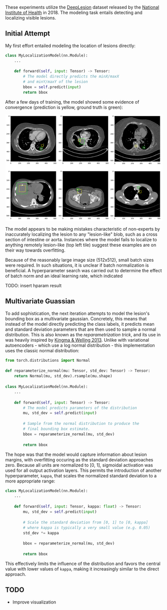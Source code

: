 These experiments utilize the [DeepLesion](https://nihcc.app.box.com/v/DeepLesion) dataset released by the [National Institute of Health](https://www.nih.gov/news-events/news-releases/nih-clinical-center-releases-dataset-32000-ct-images) in 2018. The modeling task entails detecting and localizing visible lesions.

## Initial Attempt
My first effort entailed modeling the location of lesions directly:

```python
class MyLocalizationModel(nn.Module):
    ...

    def forward(self, input: Tensor) -> Tensor:
        # The model directly predicts the minX/maxX
        # and minY/maxY of the lesion
        bbox = self.predict(input)        
        return bbox
```

After a few days of training, the model showed some evidence of convergence (prediction is yellow, ground truth is green):

![](images/initial_localization.png)

The model appears to be making mistakes characteristic of non-experts by inaccurately localizing the lesion to any "lesion-like" blob, such as a cross section of intestine or aorta. Instances where the model fails to localize to anything remotely lesion-like (top left tile) suggest these examples are on their way towards overfitting.

Because of the reasonably large image size (512x512), small batch sizes were required. In such situations, it is unclear if batch normalization is beneficial. A hyperparameter search was carried out to determine the effect of batch norm and an ideal learning rate, which indicated 

TODO: insert hparam result

## Multivariate Guassian
To add sophistication, the next iteration attempts to model the lesion's bounding box as a multivariate gaussian. Concretely, this means that instead of the model directly predicting the class labels, it predicts mean and standard deviation parameters that are then used to sample a normal distribution. This is also known as the *reparametrization trick*, and its use in was heavily inspired by [Kingma & Welling 2013](https://arxiv.org/abs/1312.6114). Unlike with variational autoencoders - which use a log normal distribution - this implementation uses the classic normal distribution:

```python
from torch.distributions import Normal

def reparameterize_normal(mu: Tensor, std_dev: Tensor) -> Tensor:
    return Normal(mu, std_dev).rsample(mu.shape)

class MyLocalizationModel(nn.Module):
    ...

    def forward(self, input: Tensor) -> Tensor:
        # The model predicts parameters of the distribution
        mu, std_dev = self.predict(input)

        # Sample from the normal distribution to produce the
        # final bounding box estimate.
        bbox = reparameterize_normal(mu, std_dev)
        
        return bbox
```

The hope was that the model would capture information about lesion margins, with overfitting occuring as the standard deviation approaches zero. Because all units are normalized to [0, 1], sigmoidal activation was used for all output activation layers. This permits the introduction of another hyperparameter, `kappa`, that scales the normalized standard deviation to a more appropriate range:

```python
class MyLocalizationModel(nn.Module):
    ...

    def forward(self, input: Tensor, kappa: float) -> Tensor:
        mu, std_dev = self.predict(input)

        # Scale the standard deviation from [0, 1] to [0, kappa]
        # where kappa is typically a very small value (e.g. 0.05)
        std_dev *= kappa

        bbox = reparameterize_normal(mu, std_dev)
        
        return bbox
```

This effectively limits the influence of the distribution and favors the central value with lower values of `kappa`, making it increasingly similar to the direct approach.

## TODO
- Improve visualization